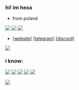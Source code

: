 ### hi! im hexa
- from poland

![](https://img.shields.io/badge/drawing-black?logo=krita&logoColor=red)
![](https://img.shields.io/badge/designing-black?logo=adobephotoshop&logoColor=blue)
![](https://img.shields.io/badge/coding-black?logo=visualstudiocode&logoColor=blue)

- [\[website\]](https://hexiaq.cf)  [\[telegram\]](https://t.me/hexiaq) [\[discord\]](https://discord.com/users/885893807235809280)

![](https://img.shields.io/badge/arch-btw-black?logo=archlinux&logoColor=blue)

### i know:
![](https://img.shields.io/badge/-CSS-black?logo=css3&logoColor=orange)
![](https://img.shields.io/badge/JavaScript-black?logo=javascript&logoColor=yellow)
![](https://img.shields.io/badge/-HTML-black?logo=html5&logoColor=blue)
![](https://img.shields.io/badge/bash-black?logo=gnubash&logoColor=white)
![](https://img.shields.io/badge/batch-black?logo=windows&logoColor=blue)

![](https://komarev.com/ghpvc/?username=hexa69&color=blueviolet)<br>

